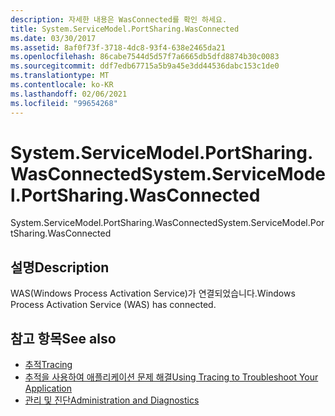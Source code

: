```yaml
---
description: 자세한 내용은 WasConnected를 확인 하세요.
title: System.ServiceModel.PortSharing.WasConnected
ms.date: 03/30/2017
ms.assetid: 8af0f73f-3718-4dc8-93f4-638e2465da21
ms.openlocfilehash: 86cabe7544d5d57f7a6665db5dfd8874b30c0083
ms.sourcegitcommit: ddf7edb67715a5b9a45e3dd44536dabc153c1de0
ms.translationtype: MT
ms.contentlocale: ko-KR
ms.lasthandoff: 02/06/2021
ms.locfileid: "99654268"
---
```

# <a name="systemservicemodelportsharingwasconnected"></a><span data-ttu-id="84a1b-103">System.ServiceModel.PortSharing.WasConnected</span><span class="sxs-lookup"><span data-stu-id="84a1b-103">System.ServiceModel.PortSharing.WasConnected</span></span>

<span data-ttu-id="84a1b-104">System.ServiceModel.PortSharing.WasConnected</span><span class="sxs-lookup"><span data-stu-id="84a1b-104">System.ServiceModel.PortSharing.WasConnected</span></span>  
  
## <a name="description"></a><span data-ttu-id="84a1b-105">설명</span><span class="sxs-lookup"><span data-stu-id="84a1b-105">Description</span></span>  

 <span data-ttu-id="84a1b-106">WAS(Windows Process Activation Service)가 연결되었습니다.</span><span class="sxs-lookup"><span data-stu-id="84a1b-106">Windows Process Activation Service (WAS) has connected.</span></span>  
  
## <a name="see-also"></a><span data-ttu-id="84a1b-107">참고 항목</span><span class="sxs-lookup"><span data-stu-id="84a1b-107">See also</span></span>

- [<span data-ttu-id="84a1b-108">추적</span><span class="sxs-lookup"><span data-stu-id="84a1b-108">Tracing</span></span>](index.md)
- [<span data-ttu-id="84a1b-109">추적을 사용하여 애플리케이션 문제 해결</span><span class="sxs-lookup"><span data-stu-id="84a1b-109">Using Tracing to Troubleshoot Your Application</span></span>](using-tracing-to-troubleshoot-your-application.md)
- [<span data-ttu-id="84a1b-110">관리 및 진단</span><span class="sxs-lookup"><span data-stu-id="84a1b-110">Administration and Diagnostics</span></span>](../index.md)
